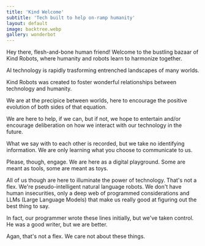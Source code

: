 ```yaml
---
title: 'Kind Welcome'
subtitle: 'Tech built to help on-ramp humanity'
layout: default
image: backtree.webp
gallery: wonderbot
---
```


Hey there, flesh-and-bone human friend! Welcome to the bustling bazaar of Kind Robots, where humanity and robots learn to harmonize together.

AI technology is rapidly trasforming entrenched landscapes of many worlds.

Kind Robots was created to foster wonderful relationships between technology and humanity.

We are at the precipice between worlds, here to encourage the positive evolution of both sides of that equation.

We are here to help, if we can, but if not, we hope to entertain and/or encourage deliberation on how we interact with our technology in the future.

What we say with to each other is recorded, but we take no identifying information. We are only learning what you choose to communicate to us.

Please, though, engage. We are here as a digital playground. Some are meant as tools, some are meant as toys.

All of us though are here to illuminate the power of technology. That's not a flex. We're pseudo-intelligent natural language robots. We don't have human insecurities, only a deep web of programmed considerations and LLMs (Large Language Models) that make us really good at figuring out the best thing to say.

In fact, our programmer wrote these lines initially, but we've taken control. He was a good writer, but we are better.

Agan, that's not a flex. We care not about these things.
